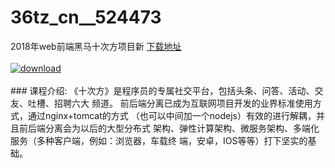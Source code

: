 # 36tz_cn__524473
2018年web前端黑马十次方项目新
[下载地址](http://www.36tz.cn/article/524473 "下载地址")
<br/></br>[![download](http://36tz.cn/muke_img/2019_01_2-1-300x171.png "下载地址")](http://www.36tz.cn/article/524473 "下载地址")
<br/></br>### 课程介绍:
《十次方》是程序员的专属社交平台，包括头条、问答、活动、交友、吐槽、招聘六大 频道。 前后端分离已成为互联网项目开发的业界标准使用方式，通过nginx+tomcat的方式 （也可以中间加一个nodejs）有效的进行解耦，并且前后端分离会为以后的大型分布式 架构、弹性计算架构、微服务架构、多端化服务（多种客户端，例如：浏览器，车载终 端，安卓，IOS等等）打下坚实的基础。


